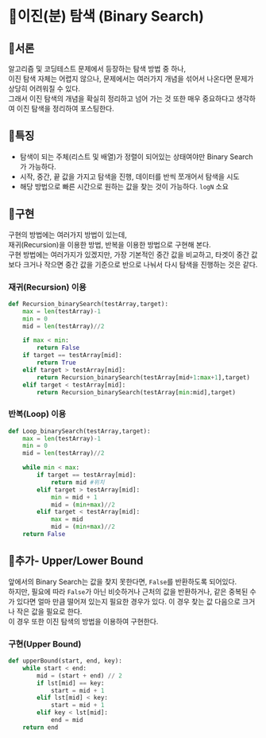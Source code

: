 # 📖이진(분) 탐색 (Binary Search)


## 📌서론
알고리즘 및 코딩테스트 문제에서 등장하는 탐색 방법 중 하나,  
이진 탐색 자체는 어렵지 않으나, 문제에서는 여러가지 개념을 섞어서 나온다면 문제가 상당히 어려워질 수 있다.  
그래서 이진 탐색의 개념을 확실히 정리하고 넘어 가는 것 또한 매우 중요하다고 생각하여 이진 탐색을 정리하여 포스팅한다.

## 📌특징
* 탐색이 되는 주체(리스트 및 배열)가 정렬이 되어있는 상태여야만 Binary Search가 가능하다.
* 시작, 중간, 끝 값을 가지고 탐색을 진행, 데이터를 반씩 쪼개어서 탐색을 시도
* 해당 방법으로 빠른 시간으로 원하는 값을 찾는 것이 가능하다. ```logN``` 소요

## 📌구현
구현의 방법에는 여러가지 방법이 있는데,  
재귀(Recursion)을 이용한 방법, 반복을 이용한 방법으로 구현해 본다.  
구현 방법에는 여러가지가 있겠지만, 가장 기본적인 중간 값을 비교하고, 타겟이 중간 값보다 크거나 작으면 중간 값을 기준으로 반으로 나눠서 다시 탐색을 진행하는 것은 같다.

### 재귀(Recursion) 이용
```python
def Recursion_binarySearch(testArray,target):
    max = len(testArray)-1
    min = 0
    mid = len(testArray)//2

    if max < min:
        return False
    if target == testArray[mid]:
        return True
    elif target > testArray[mid]:
        return Recursion_binarySearch(testArray[mid+1:max+1],target)
    elif target < testArray[mid]:
        return Recursion_binarySearch(testArray[min:mid],target)
```

### 반복(Loop) 이용
```python
def Loop_binarySearch(testArray,target):
    max = len(testArray)-1
    min = 0
    mid = len(testArray)//2

    while min < max:
        if target == testArray[mid]:
            return mid #위치
        elif target > testArray[mid]:
            min = mid + 1
            mid = (min+max)//2
        elif target < testArray[mid]:
            max = mid
            mid = (min+max)//2
    return False
```

## 📌추가- Upper/Lower Bound
앞에서의 Binary Search는 값을 찾지 못한다면, ```False```를 반환하도록 되어있다.  
하지만, 필요에 따라 ```False```가 아닌 비슷하거나 근처의 값을 반환하거나, 
같은 중복된 수가 있다면 얼마 만큼 떨어져 있는지 필요한 경우가 있다. 이 경우 찾는 값 다음으로 크거나 작은 값을 필요로 한다.  
이 경우 또한 이진 탐색의 방법을 이용하여 구현한다. 
### 구현(Upper Bound)
```Python
def upperBound(start, end, key):
    while start < end:
        mid = (start + end) // 2
        if lst[mid] == key:
            start = mid + 1
        elif lst[mid] < key:
            start = mid + 1
        elif key < lst[mid]:
            end = mid
    return end
```